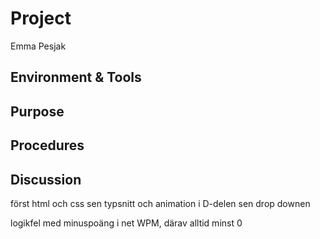 # Project
Emma Pesjak

## Environment & Tools


## Purpose


## Procedures


## Discussion





först html och css
sen typsnitt och animation i D-delen
sen drop downen

logikfel med minuspoäng i net WPM, därav alltid minst 0